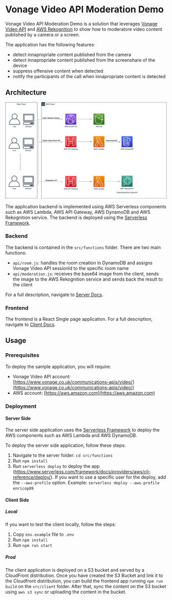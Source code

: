 # Vonage Video API Moderation Demo

Vonage Video API Moderation Demo is a solution that leverages [Vonage Video API](https://www.vonage.co.uk/communications-apis/video/) and [AWS Rekognition](https://aws.amazon.com/rekognition/) to show how to moderatore video content published by a camera or a screen.

The application has the following features:

- detect innapropriate content published from the camera
- detect innapropriate content published from the screenshare of the device
- suppress offensive content when detected
- notify the participants of the call when innapropriate content is detected

## Architecture

![](docs/img/aws-moderation-architecture.png)

The application backend is implemented using AWS Serverless components such as AWS Lambda, AWS API Gateway, AWS DynamoDB and AWS Rekognition service. The backend is deployed using the [Serverless Framework](https://www.serverless.com/).

### Backend

The backend is contained in the `src/functions` folder. There are two main functions: 

- `api/room.js`: handles the room creation in DynamoDB and assigns Vonage Video API sessionId to the specific room name
- `api/moderation.js`: receives the base64 image from the client, sends the image to the AWS Rekognition service and sends back the result to the client

For a full description, navigate to [Server Docs](./src/functions/README.md).


### Frontend

The frontend is a React Single page application. For a full description, navigate to [Client Docs](./src/client/README.md).

## Usage

### Prerequisites

To deploy the sample application, you will require: 

- Vonage Video API account: [https://www.vonage.co.uk/communications-apis/video/](https://www.vonage.co.uk/communications-apis/video/)
- AWS account: [https://aws.amazon.com](https://aws.amazon.com)

### Deployment

#### Server Side

The server side application uses the [Serverless Framework](https://www.serverless.com/) to deploy the AWS components such as AWS Lambda and AWS DynamoDB. 

To deploy the server side application, follow these steps:

1. Navigate to the server folder: `cd src/functions`
2. Run `npm install`
3. Run `serverless deploy` to deploy the app (https://www.serverless.com/framework/docs/providers/aws/cli-reference/deploy/). If you want to use a specific user for the deploy, add the `--aws-profile` option. Example: `serverless deploy --aws-profile enricop89`


#### Client Side

##### Local

If you want to test the client locally, follow the steps:

1. Copy `env.example` file to `.env`
2. Run `npm install`
3. Run `npm run start`



##### Prod

The client application is deployed on a S3 bucket and served by a CloudFront distribution. Once you have created the S3 Bucket and link it to the Cloudfront distribution, you can build the frontend app running `npm run build` on the `src/client` folder. After that, sync the content on the S3 bucket using `aws s3 sync` or uploading the content in the bucket. 





